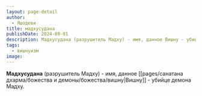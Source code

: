 ```yaml
---
layout: page-detail
author:
  - Яшодеви
title: мадхусудана
publishDate: 2024-09-01
description: Мадхусудана (разрушитель Мадху) - имя, данное Вишну - убийце демона Мадху.
tags:
  - вишнуизм
image:
---
```

**Мадхусудана** (разрушитель Мадху) - имя, данное [[pages/санатана дхарма/божества и демоны/божества/вишну|Вишну]] - убийце демона Мадху.

